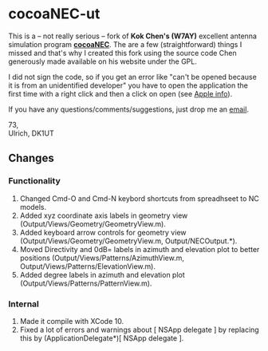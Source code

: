 # cocoaNEC-ut

This is a – not really serious – fork of **Kok Chen's (W7AY)** excellent antenna simulation program **[cocoaNEC](http://www.w7ay.net/site/Applications/cocoaNEC/)**. The are a few (straightforward) things I missed and that's why I created this fork using the source code Chen generously made available on his website under the GPL.

I did not sign the code, so if you get an error like "can't be opened because it is from an unidentified developer" you have to open the application the first time with a right click and then a click on open (see [Apple info](https://support.apple.com/guide/mac-help/open-a-mac-app-from-an-unidentified-developer-mh40616/mac)).

If you have any questions/comments/suggestions, just drop me an [email](mailto:mail@ulthiel.com).

73,  
Ulrich, DK1UT

## Changes

### Functionality
1. Changed Cmd-O and Cmd-N keybord shortcuts from spreadhseet to NC models.
1. Added xyz coordinate axis labels in geometry view (Output/Views/Geometry/GeometryView.m).
1. Added keyboard arrow controls for geometry view (Output/Views/Geometry/GeometryView.m, Output/NECOutput.*).
1. Moved Directivity and 0dB= labels in azimuth and elevation plot to better positions (Output/Views/Patterns/AzimuthView.m, Output/Views/Patterns/ElevationView.m).
1. Added degree labels in azimuth and elevation plot (Output/Views/Patterns/PatternView.m).

### Internal
1. Made it compile with XCode 10.
1. Fixed a lot of errors and warnings about [ NSApp delegate ] by replacing this by (ApplicationDelegate*)[ NSApp delegate ].
